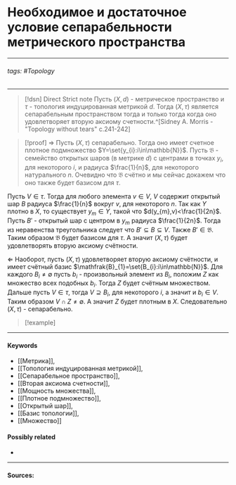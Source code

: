 # Необходимое и достаточное условие сепарабельности метрического пространства
***
###### tags: #Topology  
***
>[!dsn] Direct Strict note
>Пусть $(X,d)$ - метрическое пространство и $\tau$ - топология индуцированная метрикой $d$. Тогда $(X,\tau)$ является сепарабельным пространством тогда и только тогда когда оно удовлетворяет вторую аксиому счетности.^[Sidney A. Morris - "Topology without tears" c.241-242]


>[!proof]
>$\Rightarrow$
Пусть $(X,\tau)$ сепарабельно. Тогда оно имеет счетное плотное подмножество $Y=\set{y_{i}:i\in\mathbb{N}}$. Пусть $\mathfrak{B}$ - семейство открытых шаров (в метрике $d$) с центрами в точках $y_{i}$, для некоторого $i$, и радиуса $\frac{1}{n}$, для некоторого натурального $n$. Очевидно что $\mathfrak{B}$ счётно и мы сейчас докажем что оно также будет базисом для $\tau$.
>
Пусть $V\in\tau$. Тогда для любого элемента $v\in V$, $V$ содержит открытый шар $B$ радиуса $\frac{1}{n}$ вокруг $v$, для некоторого $n$. Так как $Y$ плотно в $X$, то существует $y_{m}\in Y$, такой что $d(y_{m},v)<\frac{1}{2n}$. Пусть $B'$ - открытый шар с центром в $y_{m}$ радиуса $\frac{1}{2n}$. Тогда из неравенства треугольника следует что $B'\subseteq B\subseteq V$. Также $B'\in\mathfrak{B}$. Таким образом $\mathfrak{B}$ будет базисом для $\tau$. А значит $(X,\tau)$ будет удовлетворять вторую аксиому счётности.
>
$\Leftarrow$
Наоборот, пусть $(X,\tau)$ удовлетворяет вторую аксиому счётности, и имеет счётный базис $\mathfrak{B}_{1}=\set{B_{i}:i\in\mathbb{N}}$. Для каждого $B_{i}\ne\emptyset$ пусть $b_{i}$ - произвольный элемент из $B_{i}$, положим $Z$ как множество всех подобных $b_{i}$. Тогда $Z$ будет счётным множеством. Дальше пусть $V\in\tau$, тогда $V\supseteq B_{i}$, для некоторого $i$, а значит и $b_{i}\in V$. Таким образом $V\cap Z\ne\emptyset$. А значит $Z$ будет плотным в $X$. Следовательно $(X,\tau)$ -  сепарабельно.

>[!example] 
>
***
#### Keywords
- [[Метрика]],
- [[Топология индуцированная метрикой]],
- [[Сепарабельное пространство]],
- [[Вторая аксиома счетности]],
- [[Мощность множества]],
- [[Плотное подмножество]],
- [[Открытый шар]],
- [[Базис топологии]],
- [[Множество]]
#### Possibly related
- 
***
#### Sources: